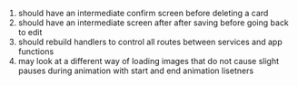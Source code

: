 1. should have an intermediate confirm screen before deleting a card
2. should have an intermediate screen after after saving before going back to edit
3. should rebuild handlers to control all routes between services and app functions
4. may look at a different way of loading images that do not cause slight pauses during animation with start and end animation lisetners
